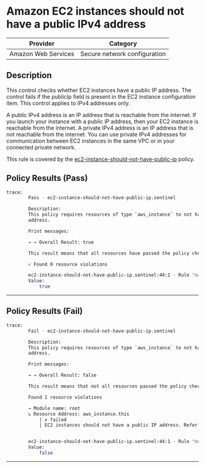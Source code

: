 # Amazon EC2 instances should not have a public IPv4 address

| Provider            |             Category           |
| ------------------- |  ----------------------------  |
| Amazon Web Services |  Secure network configuration  |

## Description

This control checks whether EC2 instances have a public IP address. The control fails if the publicIp field is present in the EC2 instance configuration item. This control applies to IPv4 addresses only.

A public IPv4 address is an IP address that is reachable from the internet. If you launch your instance with a public IP address, then your EC2 instance is reachable from the internet. A private IPv4 address is an IP address that is not reachable from the internet. You can use private IPv4 addresses for communication between EC2 instances in the same VPC or in your connected private network.

This rule is covered by the [ec2-instance-should-not-have-public-ip](../../policies/ec2-instance-should-not-have-public-ip.sentinel) policy.

## Policy Results (Pass)

```bash
trace:
        Pass - ec2-instance-should-not-have-public-ip.sentinel

        Description:
        This policy requires resources of type `aws_instance` to not have a public IP
        address.

        Print messages:

        → → Overall Result: true

        This result means that all resources have passed the policy check for the policy ec2-instance-should-not-have-public-ip.

        ✓ Found 0 resource violations

        ec2-instance-should-not-have-public-ip.sentinel:44:1 - Rule "main"
        Value:
            true
```

---

## Policy Results (Fail)

```bash
trace:
        Fail - ec2-instance-should-not-have-public-ip.sentinel

        Description:
        This policy requires resources of type `aws_instance` to not have a public IP
        address.

        Print messages:

        → → Overall Result: false

        This result means that not all resources passed the policy check and the protected behavior is not allowed for the policy ec2-instance-should-not-have-public-ip.

        Found 1 resource violations

        → Module name: root
        ↳ Resource Address: aws_instance.this
            | ✗ failed
            | EC2 instances should not have a public IP address. Refer to https://docs.aws.amazon.com/securityhub/latest/userguide/ec2-controls.html#ec2-9 for more details.


        ec2-instance-should-not-have-public-ip.sentinel:44:1 - Rule "main"
        Value:
            false
```

---
